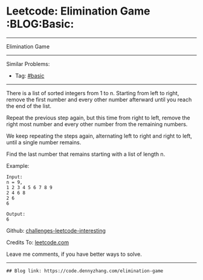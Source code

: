 # Leetcode: Elimination Game     :BLOG:Basic:


---

Elimination Game  

---

Similar Problems:  
-   Tag: [#basic](https://code.dennyzhang.com/category/basic)

---

There is a list of sorted integers from 1 to n. Starting from left to right, remove the first number and every other number afterward until you reach the end of the list.  

Repeat the previous step again, but this time from right to left, remove the right most number and every other number from the remaining numbers.  

We keep repeating the steps again, alternating left to right and right to left, until a single number remains.  

Find the last number that remains starting with a list of length n.  

Example:  

    Input:
    n = 9,
    1 2 3 4 5 6 7 8 9
    2 4 6 8
    2 6
    6
    
    Output:
    6

Github: [challenges-leetcode-interesting](https://github.com/DennyZhang/challenges-leetcode-interesting/tree/master/elimination-game)  

Credits To: [leetcode.com](https://leetcode.com/problems/elimination-game/description/)  

Leave me comments, if you have better ways to solve.  

---

    ## Blog link: https://code.dennyzhang.com/elimination-game